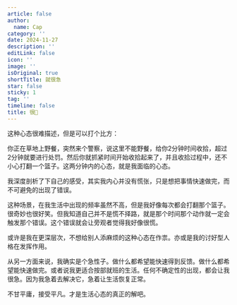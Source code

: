 ```yaml
---
article: false
author:
  name: Cap
category: ''
date: 2024-11-27
description: ''
editLink: false
icon: ''
image: ''
isOriginal: true
shortTitle: 就很急
star: false
sticky: 1
tag: ''
timeline: false
title: 很🍊
---
```



这种心态很难描述，但是可以打个比方：

你正在草地上野餐，突然来个警察，说这里不能野餐，给你2分钟时间收拾，超过2分钟就要进行处罚。然后你就抓紧时间开始收拾起来了，并且收拾过程中，还不小心打翻一个篮子。这两分钟内的心态，就是我面临的心态。

我深度剖析了下自己的感受，其实我内心并没有慌张，只是想把事情快速做完，而不可避免的出现了错误。

这种场景，在我生活中出现的频率虽然不高，但是我好像每次都会打翻那个篮子。很奇妙也很好笑。但我知道自己并不是慌不择路，就是那个时间那个动作就一定会触发那个错误。这个错误就会让旁观者觉得我好像很慌。

或许是我在更深层次，不想给别人添麻烦的这种心态在作祟。亦或是我的讨好型人格在发挥作用。

从另一方面来说，我确实是个急性子。做什么都希望能快速得到反馈。做什么都希望能快速做完。或者说我更适合按部就班的生活。任何不确定性的出现，都会让我很急。因为我急着去解决它，急着让生活恢复正常。


不甘平庸，接受平凡。才是生活心态的真正的解吧。